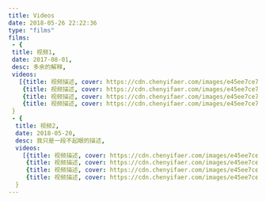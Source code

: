 ```yaml
---
title: Videos
date: 2018-05-26 22:22:36
type: "films"
films:
 - {
 title: 视频1, 
 date: 2017-08-01, 
 desc: 多余的解释,
 videos: 
   [{title: 视频描述, cover: https://cdn.chenyifaer.com/images/e45ee7ce7e88149af8dd32b27f9512ce.jpg, video: http://download.blender.org/peach/bigbuckbunny_movies/BigBuckBunny_320x180.mp4},
    {title: 视频描述, cover: https://cdn.chenyifaer.com/images/e45ee7ce7e88149af8dd32b27f9512ce.jpg, video: http://download.blender.org/peach/bigbuckbunny_movies/BigBuckBunny_320x180.mp4},
    {title: 视频描述, cover: https://cdn.chenyifaer.com/images/e45ee7ce7e88149af8dd32b27f9512ce.jpg, video: http://download.blender.org/peach/bigbuckbunny_movies/BigBuckBunny_320x180.mp4},
    {title: 视频描述, cover: https://cdn.chenyifaer.com/images/e45ee7ce7e88149af8dd32b27f9512ce.jpg, video: http://download.blender.org/peach/bigbuckbunny_movies/BigBuckBunny_320x180.mp4}]
 }
 - {
  title: 视频2, 
  date: 2018-05-20, 
  desc: 我只是一段不起眼的描述,
  videos: 
    [{title: 视频描述, cover: https://cdn.chenyifaer.com/images/e45ee7ce7e88149af8dd32b27f9512ce.jpg, video: http://download.blender.org/peach/bigbuckbunny_movies/BigBuckBunny_320x180.mp4},
     {title: 视频描述, cover: https://cdn.chenyifaer.com/images/e45ee7ce7e88149af8dd32b27f9512ce.jpg, video: http://download.blender.org/peach/bigbuckbunny_movies/BigBuckBunny_320x180.mp4},
     {title: 视频描述, cover: https://cdn.chenyifaer.com/images/e45ee7ce7e88149af8dd32b27f9512ce.jpg, video: http://download.blender.org/peach/bigbuckbunny_movies/BigBuckBunny_320x180.mp4},
     {title: 视频描述, cover: https://cdn.chenyifaer.com/images/e45ee7ce7e88149af8dd32b27f9512ce.jpg, video: http://download.blender.org/peach/bigbuckbunny_movies/BigBuckBunny_320x180.mp4}]
  }
---
```

